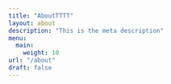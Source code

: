 ```yaml
---
title: "AboutTTTT"
layout: about
description: "This is the meta description"
menu:
  main:
    weight: 10
url: "/about"
draft: false
---
```


